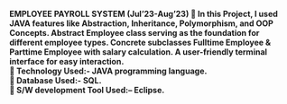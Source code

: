 <b> EMPLOYEE	PAYROLL	SYSTEM
(Jul’23-Aug’23)
	In this Project, I used JAVA features like Abstraction, Inheritance, Polymorphism, and OOP Concepts. Abstract Employee class serving as the foundation for different employee types. Concrete subclasses Fulltime Employee & Parttime Employee with salary calculation. A user-friendly terminal interface for easy interaction.<br>
	Technology Used:- JAVA programming language.<br>
	Database Used:- SQL.<br>
	S/W development Tool Used:– Eclipse.
</b>
